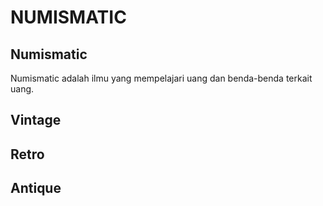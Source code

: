# NUMISMATIC

## Numismatic

Numismatic adalah ilmu yang mempelajari uang dan benda-benda terkait uang.

## Vintage

## Retro

## Antique